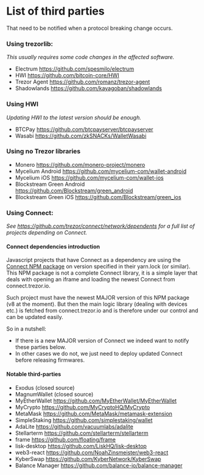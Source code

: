 # List of third parties

That need to be notified when a protocol breaking change occurs.

### Using trezorlib:
_This usually requires some code changes in the affected software._

- Electrum https://github.com/spesmilo/electrum
- HWI https://github.com/bitcoin-core/HWI
- Trezor Agent https://github.com/romanz/trezor-agent
- Shadowlands https://github.com/kayagoban/shadowlands

### Using HWI
_Updating HWI to the latest version should be enough._

- BTCPay https://github.com/btcpayserver/btcpayserver
- Wasabi https://github.com/zkSNACKs/WalletWasabi

### Using no Trezor libraries
- Monero https://github.com/monero-project/monero
- Mycelium Android https://github.com/mycelium-com/wallet-android
- Mycelium iOS https://github.com/mycelium-com/wallet-ios
- Blockstream Green Android https://github.com/Blockstream/green_android
- Blockstream Green iOS https://github.com/Blockstream/green_ios

### Using Connect:

_See https://github.com/trezor/connect/network/dependents for a full list
of projects depending on Connect._

#### Connect dependencies introduction

Javascript projects that have Connect as a dependency are using the [Connect NPM
package](https://www.npmjs.com/package/trezor-connect) on version specified in their
yarn.lock (or similar). This NPM package is not a complete Connect library, it is a
simple layer that deals with opening an iframe and loading the newest Connect from
connect.trezor.io.

Such project must have the newest MAJOR version of this NPM package (v8 at the moment).
But then the main logic library (dealing with devices etc.) is fetched from
connect.trezor.io and is therefore under our control and can be updated easily.

So in a nutshell:
- If there is a new MAJOR version of Connect we indeed want to notify these parties below.
- In other cases we do not, we just need to deploy updated Connect before releasing
firmwares.

#### Notable third-parties

- Exodus (closed source)
- MagnumWallet (closed source)
- MyEtherWallet https://github.com/MyEtherWallet/MyEtherWallet
- MyCrypto https://github.com/MyCryptoHQ/MyCrypto
- MetaMask https://github.com/MetaMask/metamask-extension
- SimpleStaking https://github.com/simplestaking/wallet
- AdaLite https://github.com/vacuumlabs/adalite
- Stellarterm https://github.com/stellarterm/stellarterm
- frame https://github.com/floating/frame
- lisk-desktop https://github.com/LiskHQ/lisk-desktop
- web3-react https://github.com/NoahZinsmeister/web3-react
- KyberSwap https://github.com/KyberNetwork/KyberSwap
- Balance Manager https://github.com/balance-io/balance-manager
